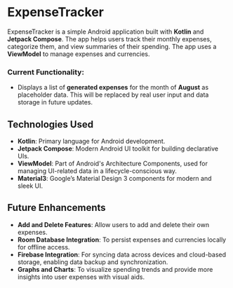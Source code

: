 # ExpenseTracker

ExpenseTracker is a simple Android application built with **Kotlin** and **Jetpack Compose**. The app helps users track their monthly expenses, categorize them, and view summaries of their spending. The app uses a **ViewModel** to manage expenses and currencies. 

### Current Functionality:
- Displays a list of **generated expenses** for the month of **August** as placeholder data. This will be replaced by real user input and data storage in future updates.

## Technologies Used

- **Kotlin**: Primary language for Android development.
- **Jetpack Compose**: Modern Android UI toolkit for building declarative UIs.
- **ViewModel**: Part of Android's Architecture Components, used for managing UI-related data in a lifecycle-conscious way.
- **Material3**: Google’s Material Design 3 components for modern and sleek UI.

## Future Enhancements

- **Add and Delete Features**: Allow users to add and delete their own expenses.
- **Room Database Integration**: To persist expenses and currencies locally for offline access.
- **Firebase Integration**: For syncing data across devices and cloud-based storage, enabling data backup and synchronization.
- **Graphs and Charts**: To visualize spending trends and provide more insights into user expenses with visual aids.
